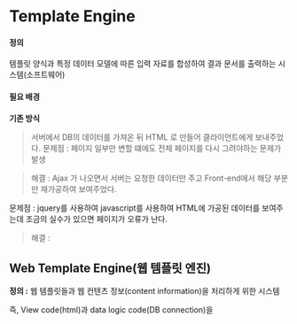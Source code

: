# Template Engine

#### **정의** 

템플릿 양식과 특정 데이터 모델에 따른 입력 자료를 합성하여 결과 문서를 출력하는 시스템(소프트웨어)


#### **필요 배경**

**기존 방식**
> 서버에서 DB의 데이터를 가져온 뒤 HTML 로 만들어 클라이언트에게 보내주었다.
> 문제점 : 페이지 일부만 변할 떄에도 전체 페이지를 다시 그려야하는 문제가 발생

> 해결 : Ajax 가 나오면서 서버는 요청한 데이터만 주고 Front-end에서 해당 부분만 재가공하여 보여주었다.

문제점 : jquery를 사용하여 javascript를 사용하여 HTML에 가공된 데이터를 보여주는데 조금의 실수가 있으면 페이지가 오류가 난다.

> 해결 : 


## Web Template Engine(웹 템플릿 엔진)

**정의 :**  웹 템플릿들과 웹 컨텐츠 정보(content information)을 처리하게 위한 시스템

즉, View code(html)과 data logic code(DB connection)을 